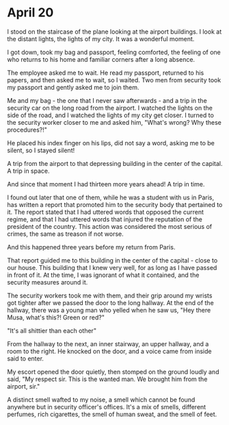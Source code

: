 # April 20

I stood on the staircase of the plane looking at the airport buildings. I look at the distant lights, the lights of my city. It was a wonderful moment.

I got down, took my bag and passport, feeling comforted, the feeling of one who returns to his home and familiar corners after a long absence.

The employee asked me to wait. He read my passport, returned to his papers, and then asked me to wait, so I waited. Two men from security took my passport and gently asked me to join them.

Me and my bag - the one that I never saw afterwards - and a trip in the security car on the long road from the airport. I watched the lights on the side of the road, and I watched the lights of my city get closer. I turned to the security worker closer to me and asked him, "What's wrong? Why these procedures?!"

He placed his index finger on his lips, did not say a word, asking me to be silent, so I stayed silent!

A trip from the airport to that depressing building in the center of the capital. A trip in space.

And since that moment I had thirteen more years ahead! A trip in time.

I found out later that one of them, while he was a student with us in Paris, has written a report that promoted him to the security body that pertained to it. The report stated that I had uttered words that opposed the current regime, and that I had uttered words that injured the reputation of the president of the country. This action was considered the most serious of crimes, the same as treason if not worse.

And this happened three years before my return from Paris.

That report guided me to this building in the center of the capital - close to our house. This building that I knew very well, for as long as I have passed in front of it. At the time, I was ignorant of what it contained, and the security measures around it.

The security workers took me with them, and their grip around my wrists got tighter after we passed the door to the long hallway. At the end of the hallway, there was a young man who yelled when he saw us, "Hey there Musa, what's this?! Green or red?"

"It's all shittier than each other"

From the hallway to the next, an inner stairway, an upper hallway, and a room to the right. He knocked on the door, and a voice came from inside said to enter.

My escort opened the door quietly, then stomped on the ground loudly and said, "My respect sir. This is the wanted man. We brought him from the airport, sir."

A distinct smell wafted to my noise, a smell which cannot be found anywhere but in security officer's offices. It's a mix of smells, different perfumes, rich cigarettes, the smell of human sweat, and the smell of feet.
